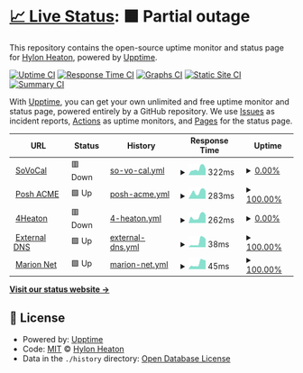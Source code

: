 # [📈 Live Status](https://upptime.priv8.network): <!--live status--> **🟧 Partial outage**

This repository contains the open-source uptime monitor and status page for [Hylon Heaton](https://4heaton.com), powered by [Upptime](https://github.com/upptime/upptime).

[![Uptime CI](https://github.com/4heaton/priv8-upptime/workflows/Uptime%20CI/badge.svg)](https://github.com/4heaton/priv8-upptime/actions?query=workflow%3A%22Uptime+CI%22)
[![Response Time CI](https://github.com/4heaton/priv8-upptime/workflows/Response%20Time%20CI/badge.svg)](https://github.com/4heaton/priv8-upptime/actions?query=workflow%3A%22Response+Time+CI%22)
[![Graphs CI](https://github.com/4heaton/priv8-upptime/workflows/Graphs%20CI/badge.svg)](https://github.com/4heaton/priv8-upptime/actions?query=workflow%3A%22Graphs+CI%22)
[![Static Site CI](https://github.com/4heaton/priv8-upptime/workflows/Static%20Site%20CI/badge.svg)](https://github.com/4heaton/priv8-upptime/actions?query=workflow%3A%22Static+Site+CI%22)
[![Summary CI](https://github.com/4heaton/priv8-upptime/workflows/Summary%20CI/badge.svg)](https://github.com/4heaton/priv8-upptime/actions?query=workflow%3A%22Summary+CI%22)

With [Upptime](https://upptime.js.org), you can get your own unlimited and free uptime monitor and status page, powered entirely by a GitHub repository. We use [Issues](https://github.com/4heaton/priv8-upptime/issues) as incident reports, [Actions](https://github.com/4heaton/priv8-upptime/actions) as uptime monitors, and [Pages](https://upptime.priv8.network) for the status page.

<!--start: status pages-->
<!-- This summary is generated by Upptime (https://github.com/upptime/upptime) -->
<!-- Do not edit this manually, your changes will be overwritten -->
<!-- prettier-ignore -->
| URL | Status | History | Response Time | Uptime |
| --- | ------ | ------- | ------------- | ------ |
| <img alt="" src="https://icons.duckduckgo.com/ip3/sovocal.org.ico" height="13"> [SoVoCal](https://sovocal.org) | 🟥 Down | [so-vo-cal.yml](https://github.com/4heaton/priv8-upptime/commits/HEAD/history/so-vo-cal.yml) | <details><summary><img alt="Response time graph" src="./graphs/so-vo-cal/response-time-week.png" height="20"> 322ms</summary><br><a href="https://upptime.priv8.network/history/so-vo-cal"><img alt="Response time 442" src="https://img.shields.io/endpoint?url=https%3A%2F%2Fraw.githubusercontent.com%2F4heaton%2Fpriv8-upptime%2FHEAD%2Fapi%2Fso-vo-cal%2Fresponse-time.json"></a><br><a href="https://upptime.priv8.network/history/so-vo-cal"><img alt="24-hour response time 447" src="https://img.shields.io/endpoint?url=https%3A%2F%2Fraw.githubusercontent.com%2F4heaton%2Fpriv8-upptime%2FHEAD%2Fapi%2Fso-vo-cal%2Fresponse-time-day.json"></a><br><a href="https://upptime.priv8.network/history/so-vo-cal"><img alt="7-day response time 322" src="https://img.shields.io/endpoint?url=https%3A%2F%2Fraw.githubusercontent.com%2F4heaton%2Fpriv8-upptime%2FHEAD%2Fapi%2Fso-vo-cal%2Fresponse-time-week.json"></a><br><a href="https://upptime.priv8.network/history/so-vo-cal"><img alt="30-day response time 301" src="https://img.shields.io/endpoint?url=https%3A%2F%2Fraw.githubusercontent.com%2F4heaton%2Fpriv8-upptime%2FHEAD%2Fapi%2Fso-vo-cal%2Fresponse-time-month.json"></a><br><a href="https://upptime.priv8.network/history/so-vo-cal"><img alt="1-year response time 354" src="https://img.shields.io/endpoint?url=https%3A%2F%2Fraw.githubusercontent.com%2F4heaton%2Fpriv8-upptime%2FHEAD%2Fapi%2Fso-vo-cal%2Fresponse-time-year.json"></a></details> | <details><summary><a href="https://upptime.priv8.network/history/so-vo-cal">0.00%</a></summary><a href="https://upptime.priv8.network/history/so-vo-cal"><img alt="All-time uptime 26.80%" src="https://img.shields.io/endpoint?url=https%3A%2F%2Fraw.githubusercontent.com%2F4heaton%2Fpriv8-upptime%2FHEAD%2Fapi%2Fso-vo-cal%2Fuptime.json"></a><br><a href="https://upptime.priv8.network/history/so-vo-cal"><img alt="24-hour uptime 0.00%" src="https://img.shields.io/endpoint?url=https%3A%2F%2Fraw.githubusercontent.com%2F4heaton%2Fpriv8-upptime%2FHEAD%2Fapi%2Fso-vo-cal%2Fuptime-day.json"></a><br><a href="https://upptime.priv8.network/history/so-vo-cal"><img alt="7-day uptime 0.00%" src="https://img.shields.io/endpoint?url=https%3A%2F%2Fraw.githubusercontent.com%2F4heaton%2Fpriv8-upptime%2FHEAD%2Fapi%2Fso-vo-cal%2Fuptime-week.json"></a><br><a href="https://upptime.priv8.network/history/so-vo-cal"><img alt="30-day uptime 1.38%" src="https://img.shields.io/endpoint?url=https%3A%2F%2Fraw.githubusercontent.com%2F4heaton%2Fpriv8-upptime%2FHEAD%2Fapi%2Fso-vo-cal%2Fuptime-month.json"></a><br><a href="https://upptime.priv8.network/history/so-vo-cal"><img alt="1-year uptime 5.97%" src="https://img.shields.io/endpoint?url=https%3A%2F%2Fraw.githubusercontent.com%2F4heaton%2Fpriv8-upptime%2FHEAD%2Fapi%2Fso-vo-cal%2Fuptime-year.json"></a></details>
| <img alt="" src="https://icons.duckduckgo.com/ip3/poshac.me.ico" height="13"> [Posh ACME](https://poshac.me) | 🟩 Up | [posh-acme.yml](https://github.com/4heaton/priv8-upptime/commits/HEAD/history/posh-acme.yml) | <details><summary><img alt="Response time graph" src="./graphs/posh-acme/response-time-week.png" height="20"> 283ms</summary><br><a href="https://upptime.priv8.network/history/posh-acme"><img alt="Response time 338" src="https://img.shields.io/endpoint?url=https%3A%2F%2Fraw.githubusercontent.com%2F4heaton%2Fpriv8-upptime%2FHEAD%2Fapi%2Fposh-acme%2Fresponse-time.json"></a><br><a href="https://upptime.priv8.network/history/posh-acme"><img alt="24-hour response time 457" src="https://img.shields.io/endpoint?url=https%3A%2F%2Fraw.githubusercontent.com%2F4heaton%2Fpriv8-upptime%2FHEAD%2Fapi%2Fposh-acme%2Fresponse-time-day.json"></a><br><a href="https://upptime.priv8.network/history/posh-acme"><img alt="7-day response time 283" src="https://img.shields.io/endpoint?url=https%3A%2F%2Fraw.githubusercontent.com%2F4heaton%2Fpriv8-upptime%2FHEAD%2Fapi%2Fposh-acme%2Fresponse-time-week.json"></a><br><a href="https://upptime.priv8.network/history/posh-acme"><img alt="30-day response time 325" src="https://img.shields.io/endpoint?url=https%3A%2F%2Fraw.githubusercontent.com%2F4heaton%2Fpriv8-upptime%2FHEAD%2Fapi%2Fposh-acme%2Fresponse-time-month.json"></a><br><a href="https://upptime.priv8.network/history/posh-acme"><img alt="1-year response time 342" src="https://img.shields.io/endpoint?url=https%3A%2F%2Fraw.githubusercontent.com%2F4heaton%2Fpriv8-upptime%2FHEAD%2Fapi%2Fposh-acme%2Fresponse-time-year.json"></a></details> | <details><summary><a href="https://upptime.priv8.network/history/posh-acme">100.00%</a></summary><a href="https://upptime.priv8.network/history/posh-acme"><img alt="All-time uptime 99.87%" src="https://img.shields.io/endpoint?url=https%3A%2F%2Fraw.githubusercontent.com%2F4heaton%2Fpriv8-upptime%2FHEAD%2Fapi%2Fposh-acme%2Fuptime.json"></a><br><a href="https://upptime.priv8.network/history/posh-acme"><img alt="24-hour uptime 100.00%" src="https://img.shields.io/endpoint?url=https%3A%2F%2Fraw.githubusercontent.com%2F4heaton%2Fpriv8-upptime%2FHEAD%2Fapi%2Fposh-acme%2Fuptime-day.json"></a><br><a href="https://upptime.priv8.network/history/posh-acme"><img alt="7-day uptime 100.00%" src="https://img.shields.io/endpoint?url=https%3A%2F%2Fraw.githubusercontent.com%2F4heaton%2Fpriv8-upptime%2FHEAD%2Fapi%2Fposh-acme%2Fuptime-week.json"></a><br><a href="https://upptime.priv8.network/history/posh-acme"><img alt="30-day uptime 100.00%" src="https://img.shields.io/endpoint?url=https%3A%2F%2Fraw.githubusercontent.com%2F4heaton%2Fpriv8-upptime%2FHEAD%2Fapi%2Fposh-acme%2Fuptime-month.json"></a><br><a href="https://upptime.priv8.network/history/posh-acme"><img alt="1-year uptime 99.84%" src="https://img.shields.io/endpoint?url=https%3A%2F%2Fraw.githubusercontent.com%2F4heaton%2Fpriv8-upptime%2FHEAD%2Fapi%2Fposh-acme%2Fuptime-year.json"></a></details>
| <img alt="" src="https://icons.duckduckgo.com/ip3/4heaton.com.ico" height="13"> [4Heaton](https://4heaton.com) | 🟥 Down | [4-heaton.yml](https://github.com/4heaton/priv8-upptime/commits/HEAD/history/4-heaton.yml) | <details><summary><img alt="Response time graph" src="./graphs/4-heaton/response-time-week.png" height="20"> 262ms</summary><br><a href="https://upptime.priv8.network/history/4-heaton"><img alt="Response time 597" src="https://img.shields.io/endpoint?url=https%3A%2F%2Fraw.githubusercontent.com%2F4heaton%2Fpriv8-upptime%2FHEAD%2Fapi%2F4-heaton%2Fresponse-time.json"></a><br><a href="https://upptime.priv8.network/history/4-heaton"><img alt="24-hour response time 256" src="https://img.shields.io/endpoint?url=https%3A%2F%2Fraw.githubusercontent.com%2F4heaton%2Fpriv8-upptime%2FHEAD%2Fapi%2F4-heaton%2Fresponse-time-day.json"></a><br><a href="https://upptime.priv8.network/history/4-heaton"><img alt="7-day response time 262" src="https://img.shields.io/endpoint?url=https%3A%2F%2Fraw.githubusercontent.com%2F4heaton%2Fpriv8-upptime%2FHEAD%2Fapi%2F4-heaton%2Fresponse-time-week.json"></a><br><a href="https://upptime.priv8.network/history/4-heaton"><img alt="30-day response time 252" src="https://img.shields.io/endpoint?url=https%3A%2F%2Fraw.githubusercontent.com%2F4heaton%2Fpriv8-upptime%2FHEAD%2Fapi%2F4-heaton%2Fresponse-time-month.json"></a><br><a href="https://upptime.priv8.network/history/4-heaton"><img alt="1-year response time 346" src="https://img.shields.io/endpoint?url=https%3A%2F%2Fraw.githubusercontent.com%2F4heaton%2Fpriv8-upptime%2FHEAD%2Fapi%2F4-heaton%2Fresponse-time-year.json"></a></details> | <details><summary><a href="https://upptime.priv8.network/history/4-heaton">0.00%</a></summary><a href="https://upptime.priv8.network/history/4-heaton"><img alt="All-time uptime 26.80%" src="https://img.shields.io/endpoint?url=https%3A%2F%2Fraw.githubusercontent.com%2F4heaton%2Fpriv8-upptime%2FHEAD%2Fapi%2F4-heaton%2Fuptime.json"></a><br><a href="https://upptime.priv8.network/history/4-heaton"><img alt="24-hour uptime 0.00%" src="https://img.shields.io/endpoint?url=https%3A%2F%2Fraw.githubusercontent.com%2F4heaton%2Fpriv8-upptime%2FHEAD%2Fapi%2F4-heaton%2Fuptime-day.json"></a><br><a href="https://upptime.priv8.network/history/4-heaton"><img alt="7-day uptime 0.00%" src="https://img.shields.io/endpoint?url=https%3A%2F%2Fraw.githubusercontent.com%2F4heaton%2Fpriv8-upptime%2FHEAD%2Fapi%2F4-heaton%2Fuptime-week.json"></a><br><a href="https://upptime.priv8.network/history/4-heaton"><img alt="30-day uptime 1.38%" src="https://img.shields.io/endpoint?url=https%3A%2F%2Fraw.githubusercontent.com%2F4heaton%2Fpriv8-upptime%2FHEAD%2Fapi%2F4-heaton%2Fuptime-month.json"></a><br><a href="https://upptime.priv8.network/history/4-heaton"><img alt="1-year uptime 5.97%" src="https://img.shields.io/endpoint?url=https%3A%2F%2Fraw.githubusercontent.com%2F4heaton%2Fpriv8-upptime%2FHEAD%2Fapi%2F4-heaton%2Fuptime-year.json"></a></details>
| <img alt="" src="https://icons.duckduckgo.com/ip3/null.ico" height="13"> [External DNS](47.180.88.43) | 🟩 Up | [external-dns.yml](https://github.com/4heaton/priv8-upptime/commits/HEAD/history/external-dns.yml) | <details><summary><img alt="Response time graph" src="./graphs/external-dns/response-time-week.png" height="20"> 38ms</summary><br><a href="https://upptime.priv8.network/history/external-dns"><img alt="Response time 47" src="https://img.shields.io/endpoint?url=https%3A%2F%2Fraw.githubusercontent.com%2F4heaton%2Fpriv8-upptime%2FHEAD%2Fapi%2Fexternal-dns%2Fresponse-time.json"></a><br><a href="https://upptime.priv8.network/history/external-dns"><img alt="24-hour response time 52" src="https://img.shields.io/endpoint?url=https%3A%2F%2Fraw.githubusercontent.com%2F4heaton%2Fpriv8-upptime%2FHEAD%2Fapi%2Fexternal-dns%2Fresponse-time-day.json"></a><br><a href="https://upptime.priv8.network/history/external-dns"><img alt="7-day response time 38" src="https://img.shields.io/endpoint?url=https%3A%2F%2Fraw.githubusercontent.com%2F4heaton%2Fpriv8-upptime%2FHEAD%2Fapi%2Fexternal-dns%2Fresponse-time-week.json"></a><br><a href="https://upptime.priv8.network/history/external-dns"><img alt="30-day response time 38" src="https://img.shields.io/endpoint?url=https%3A%2F%2Fraw.githubusercontent.com%2F4heaton%2Fpriv8-upptime%2FHEAD%2Fapi%2Fexternal-dns%2Fresponse-time-month.json"></a><br><a href="https://upptime.priv8.network/history/external-dns"><img alt="1-year response time 48" src="https://img.shields.io/endpoint?url=https%3A%2F%2Fraw.githubusercontent.com%2F4heaton%2Fpriv8-upptime%2FHEAD%2Fapi%2Fexternal-dns%2Fresponse-time-year.json"></a></details> | <details><summary><a href="https://upptime.priv8.network/history/external-dns">100.00%</a></summary><a href="https://upptime.priv8.network/history/external-dns"><img alt="All-time uptime 99.44%" src="https://img.shields.io/endpoint?url=https%3A%2F%2Fraw.githubusercontent.com%2F4heaton%2Fpriv8-upptime%2FHEAD%2Fapi%2Fexternal-dns%2Fuptime.json"></a><br><a href="https://upptime.priv8.network/history/external-dns"><img alt="24-hour uptime 100.00%" src="https://img.shields.io/endpoint?url=https%3A%2F%2Fraw.githubusercontent.com%2F4heaton%2Fpriv8-upptime%2FHEAD%2Fapi%2Fexternal-dns%2Fuptime-day.json"></a><br><a href="https://upptime.priv8.network/history/external-dns"><img alt="7-day uptime 100.00%" src="https://img.shields.io/endpoint?url=https%3A%2F%2Fraw.githubusercontent.com%2F4heaton%2Fpriv8-upptime%2FHEAD%2Fapi%2Fexternal-dns%2Fuptime-week.json"></a><br><a href="https://upptime.priv8.network/history/external-dns"><img alt="30-day uptime 100.00%" src="https://img.shields.io/endpoint?url=https%3A%2F%2Fraw.githubusercontent.com%2F4heaton%2Fpriv8-upptime%2FHEAD%2Fapi%2Fexternal-dns%2Fuptime-month.json"></a><br><a href="https://upptime.priv8.network/history/external-dns"><img alt="1-year uptime 99.83%" src="https://img.shields.io/endpoint?url=https%3A%2F%2Fraw.githubusercontent.com%2F4heaton%2Fpriv8-upptime%2FHEAD%2Fapi%2Fexternal-dns%2Fuptime-year.json"></a></details>
| <img alt="" src="https://icons.duckduckgo.com/ip3/null.ico" height="13"> [Marion Net](border.mrn.dvolve.net) | 🟩 Up | [marion-net.yml](https://github.com/4heaton/priv8-upptime/commits/HEAD/history/marion-net.yml) | <details><summary><img alt="Response time graph" src="./graphs/marion-net/response-time-week.png" height="20"> 45ms</summary><br><a href="https://upptime.priv8.network/history/marion-net"><img alt="Response time 87" src="https://img.shields.io/endpoint?url=https%3A%2F%2Fraw.githubusercontent.com%2F4heaton%2Fpriv8-upptime%2FHEAD%2Fapi%2Fmarion-net%2Fresponse-time.json"></a><br><a href="https://upptime.priv8.network/history/marion-net"><img alt="24-hour response time 57" src="https://img.shields.io/endpoint?url=https%3A%2F%2Fraw.githubusercontent.com%2F4heaton%2Fpriv8-upptime%2FHEAD%2Fapi%2Fmarion-net%2Fresponse-time-day.json"></a><br><a href="https://upptime.priv8.network/history/marion-net"><img alt="7-day response time 45" src="https://img.shields.io/endpoint?url=https%3A%2F%2Fraw.githubusercontent.com%2F4heaton%2Fpriv8-upptime%2FHEAD%2Fapi%2Fmarion-net%2Fresponse-time-week.json"></a><br><a href="https://upptime.priv8.network/history/marion-net"><img alt="30-day response time 47" src="https://img.shields.io/endpoint?url=https%3A%2F%2Fraw.githubusercontent.com%2F4heaton%2Fpriv8-upptime%2FHEAD%2Fapi%2Fmarion-net%2Fresponse-time-month.json"></a><br><a href="https://upptime.priv8.network/history/marion-net"><img alt="1-year response time 57" src="https://img.shields.io/endpoint?url=https%3A%2F%2Fraw.githubusercontent.com%2F4heaton%2Fpriv8-upptime%2FHEAD%2Fapi%2Fmarion-net%2Fresponse-time-year.json"></a></details> | <details><summary><a href="https://upptime.priv8.network/history/marion-net">100.00%</a></summary><a href="https://upptime.priv8.network/history/marion-net"><img alt="All-time uptime 99.98%" src="https://img.shields.io/endpoint?url=https%3A%2F%2Fraw.githubusercontent.com%2F4heaton%2Fpriv8-upptime%2FHEAD%2Fapi%2Fmarion-net%2Fuptime.json"></a><br><a href="https://upptime.priv8.network/history/marion-net"><img alt="24-hour uptime 100.00%" src="https://img.shields.io/endpoint?url=https%3A%2F%2Fraw.githubusercontent.com%2F4heaton%2Fpriv8-upptime%2FHEAD%2Fapi%2Fmarion-net%2Fuptime-day.json"></a><br><a href="https://upptime.priv8.network/history/marion-net"><img alt="7-day uptime 100.00%" src="https://img.shields.io/endpoint?url=https%3A%2F%2Fraw.githubusercontent.com%2F4heaton%2Fpriv8-upptime%2FHEAD%2Fapi%2Fmarion-net%2Fuptime-week.json"></a><br><a href="https://upptime.priv8.network/history/marion-net"><img alt="30-day uptime 100.00%" src="https://img.shields.io/endpoint?url=https%3A%2F%2Fraw.githubusercontent.com%2F4heaton%2Fpriv8-upptime%2FHEAD%2Fapi%2Fmarion-net%2Fuptime-month.json"></a><br><a href="https://upptime.priv8.network/history/marion-net"><img alt="1-year uptime 99.99%" src="https://img.shields.io/endpoint?url=https%3A%2F%2Fraw.githubusercontent.com%2F4heaton%2Fpriv8-upptime%2FHEAD%2Fapi%2Fmarion-net%2Fuptime-year.json"></a></details>

<!--end: status pages-->

[**Visit our status website →**](https://upptime.priv8.network)

## 📄 License

- Powered by: [Upptime](https://github.com/upptime/upptime)
- Code: [MIT](./LICENSE) © [Hylon Heaton](https://4heaton.com)
- Data in the `./history` directory: [Open Database License](https://opendatacommons.org/licenses/odbl/1-0/)
